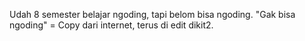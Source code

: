 Udah 8 semester belajar ngoding, tapi belom bisa ngoding.
"Gak bisa ngoding" = Copy dari internet, terus di edit dikit2.
